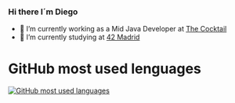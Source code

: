 ### Hi there I´m Diego

- 🔭 I’m currently working as a Mid Java Developer at [The Cocktail](https://the-cocktail.com/)
- 🌱 I’m currently studying at [42 Madrid](https://www.42madrid.com/)



<!-- 
# 42 Madrid Status
[![dsanchez's 42 stats](https://badge42.vercel.app/api/v2/cl4ik6c8u003009l4qz6zfy9y/stats?cursusId=21&coalitionId=65)](https://github.com/JaeSeoKim/badge42)

# GitHub Stats
[![GitHub Stats](https://github-readme-stats.vercel.app/api?username=diegosanchezstrange&show_icons=true&count_private=true&hide=contribs&theme=dark)](https://github.com/diegosanchezstrange?tab=repositories) -->

# GitHub most used lenguages
[![GitHub most used languages](https://github-readme-stats.vercel.app/api/top-langs/?username=diegosanchezstrange&theme=onedark&layout=compact)](https://github.com/diegosanchezstrange?tab=repositories)

<!--
<img height="32" width="32" src="https://cdn.jsdelivr.net/npm/simple-icons@v10/icons/c.svg" />
<img height="32" width="32" src="https://cdn.jsdelivr.net/npm/simple-icons@v10/icons/42.svg" />-->


<!--
**diegosanchezstrange/diegosanchezstrange** is a ✨ _special_ ✨ repository because its `README.md` (this file) appears on your GitHub profile.

Here are some ideas to get you started:

- 🔭 I’m currently working on ...
- 🌱 I’m currently learning ...
- 👯 I’m looking to collaborate on ...
- 🤔 I’m looking for help with ...
- 💬 Ask me about ...
- 📫 How to reach me: ...
- 😄 Pronouns: ...
- ⚡ Fun fact: ...
-->
